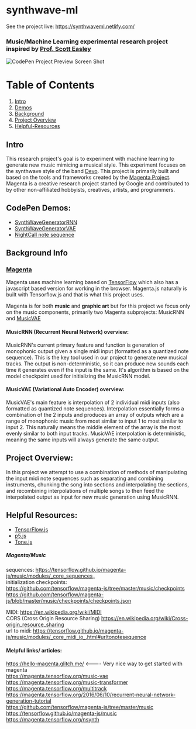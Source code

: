 # synthwave-ml

See the project live: https://synthwaveml.netlify.com/

### Music/Machine Learning experimental research project inspired by [Prof. Scott Easley](https://viterbi.usc.edu/directory/faculty/Easley/Scott)
![CodePen Project Preview Screen Shot](https://github.com/adamliber/synthwave-ml/blob/master/media/CodePenPreview.PNG)

# Table of Contents
1. [Intro](#intro)
2. [Demos](#CodePen-Demos)
3. [Background](#Background-Info)
4. [Project Overview](#Project-Overview)
5. [Helpful-Resources](#Helpful-Resources)

## Intro
This research project's goal is to experiment with machine learning to generate new music  mimicing a musical style. This experiment focuses on the synthwave style of the band [Devo](https://www.youtube.com/watch?v=j_QLzthSkfM). This project is primarily built and based on the tools and frameworks created by the [Magenta Project](https://magenta.tensorflow.org/). Magenta is a creative research project started by Google and contributed to by other non-affiliated hobbyists, creatives, artists, and programmers.

## CodePen Demos:
- [SynthWaveGeneratorRNN](https://codepen.io/adamliber/full/jdvPJx)
- [SynthWaveGeneratorVAE](https://codepen.io/adamliber/pen/NmNgYp)
- [NightCall note sequence](https://codepen.io/adamliber/pen/bzxEzV)


## Background Info
### [Magenta]( https://github.com/tensorflow/magenta-js)

Magenta uses machine learning based on [TensorFlow](https://www.tensorflow.org/) which also has a javascript based version for working in the browser. Magenta.js naturally is built with Tensorflow.js and that is what this project uses.

Magenta is for both **music** and **graphic art** but for this project we focus only on the
music components, primarily two Magenta subprojects: MusicRNN and
[MusicVAE](https://magenta.tensorflow.org/music-vae)

#### MusicRNN (Recurrent Neural Network)  overview:
MusicRNN's current primary feature and function is generation of monophonic output given a single midi input (formatted as a quantized note sequence). This is the key tool used in our project to generate new musical tracks. The output is non-deterministic, so it can produce new sounds each time it generates even if the input is the same. It's algorithm is based on the model checkpoint used for initializing the MusicRNN model.

#### MusicVAE (Variational Auto Encoder) overview:  
MusicVAE's main feature is interpolation of 2 individual midi inputs (also
formatted as quantized note sequences). Interpolation essentially forms
a combination of the 2 inputs and produces an array of outputs which are
a range of monophonic music from most similar to input 1 to most similar to
input 2. This naturally means the middle element of the array is the most evenly
similar to both input tracks. MusicVAE interpolation is deterministic, meaning
the same inputs will always generate the same output.

## Project Overview:
In this project we attempt to use a combination of methods of manipulating the input midi note sequences such as separating and combining instruments, chunking the song into sections and interpolating the sections, and recombining interpolations of multiple songs to then feed the interpolated output as input for new music generation using MusicRNN.  


## Helpful Resources:
* [TensorFlow.js](https://magenta.tensorflow.org/)
* [p5.js](https://p5js.org/)
* [Tone.js](https://tonejs.github.io/)

##### Magenta/Music
sequences: https://tensorflow.github.io/magenta-js/music/modules/_core_sequences_   
initialization checkpoints:    
https://github.com/tensorflow/magenta-js/tree/master/music/checkpoints
https://github.com/tensorflow/magenta-js/blob/master/music/checkpoints/checkpoints.json

MIDI: https://en.wikipedia.org/wiki/MIDI  
CORS (Cross Origin Resource Sharing) https://en.wikipedia.org/wiki/Cross-origin_resource_sharing  
url to midi: https://tensorflow.github.io/magenta-js/music/modules/_core_midi_io_.html#urltonotesequence  

#### Melpful links/ articles:

https://hello-magenta.glitch.me/ <---- Very nice way to get started with magenta  
https://magenta.tensorflow.org/music-vae  
https://magenta.tensorflow.org/music-transformer  
https://magenta.tensorflow.org/multitrack  
https://magenta.tensorflow.org/2016/06/10/recurrent-neural-network-generation-tutorial  
https://github.com/tensorflow/magenta-js/tree/master/music  
https://tensorflow.github.io/magenta-js/music  
https://magenta.tensorflow.org/nsynth  
